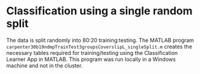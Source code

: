 # Classification using a single random split

The data is split randomly into 80:20 training:testing. The MATLAB program `carpenter30b19ndmpTrainTest3groupsCoverslipL_singleSplit.m` creates the necessary tables required for training/testing using the Classification Learner App in MATLAB. This program was run locally in a Windows machine and not in the cluster. 
